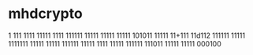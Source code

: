 
# mhdcrypto
1
111
1111
11111
1111
111111
11111
11111
11111
101011
11111
11+111
11d112
111111
11111
1111111
11111
11111
111111
11111
1111
11111
111111
111011
11111
11111
000100
